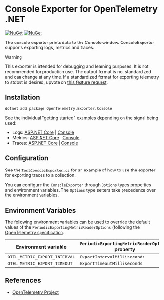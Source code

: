 # Console Exporter for OpenTelemetry .NET

[![NuGet](https://img.shields.io/nuget/v/OpenTelemetry.Exporter.Console.svg)](https://www.nuget.org/packages/OpenTelemetry.Exporter.Console)
[![NuGet](https://img.shields.io/nuget/dt/OpenTelemetry.Exporter.Console.svg)](https://www.nuget.org/packages/OpenTelemetry.Exporter.Console)

The console exporter prints data to the Console window.
ConsoleExporter supports exporting logs, metrics and traces.

> [!WARNING]
> This exporter is intended for debugging and learning purposes. It is not
  recommended for production use. The output format is not standardized and can
  change at any time.
  If a standardized format for exporting telemetry to stdout is desired, upvote on
  [this feature request](https://github.com/open-telemetry/opentelemetry-dotnet/issues/5920).

## Installation

```shell
dotnet add package OpenTelemetry.Exporter.Console
```

See the individual "getting started" examples depending on the signal being
used:

* Logs: [ASP.NET Core](../../docs/logs/getting-started-aspnetcore/README.md) |
  [Console](../../docs/logs/getting-started-console/README.md)
* Metrics: [ASP.NET
  Core](../../docs/metrics/getting-started-aspnetcore/README.md) |
  [Console](../../docs/metrics/getting-started-console/README.md)
* Traces: [ASP.NET Core](../../docs/trace/getting-started-aspnetcore/README.md)
  | [Console](../../docs/trace/getting-started-console/README.md)

## Configuration

See the
[`TestConsoleExporter.cs`](../../examples/Console/TestConsoleExporter.cs) for
an example of how to use the exporter for exporting traces to a collection.

You can configure the `ConsoleExporter` through `Options` types properties
and environment variables.
The `Options` type setters take precedence over the environment variables.

## Environment Variables

The following environment variables can be used to override the default
values of the `PeriodicExportingMetricReaderOptions`
(following the [OpenTelemetry specification](https://github.com/open-telemetry/opentelemetry-specification/blob/v1.12.0/specification/sdk-environment-variables.md#periodic-exporting-metricreader).

| Environment variable          | `PeriodicExportingMetricReaderOptions` property |
| ------------------------------| ------------------------------------------------|
| `OTEL_METRIC_EXPORT_INTERVAL` | `ExportIntervalMilliseconds`                    |
| `OTEL_METRIC_EXPORT_TIMEOUT`  | `ExportTimeoutMilliseconds`                     |

## References

* [OpenTelemetry Project](https://opentelemetry.io/)
